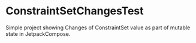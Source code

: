 # ConstraintSetChangesTest
Simple project showing Changes of ConstraintSet value as part of mutable state in JetpackCompose.
